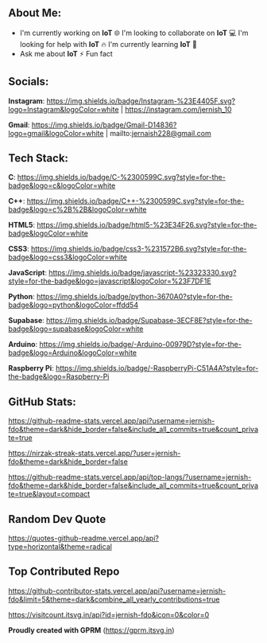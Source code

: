 ## About Me:
- I'm currently working on **IoT** 🌐 I'm looking to collaborate on **IoT** 💻 I'm looking for help with **IoT** 🔥 I'm currently learning **IoT** 🧠
- Ask me about **IoT** ⚡ Fun fact

## Socials:
**Instagram**: https://img.shields.io/badge/Instagram-%23E4405F.svg?logo=Instagram&logoColor=white | https://instagram.com/jernish_10

**Gmail**: https://img.shields.io/badge/Gmail-D14836?logo=gmail&logoColor=white | mailto:jernaish228@gmail.com

## Tech Stack:
**C**: https://img.shields.io/badge/C-%2300599C.svg?style=for-the-badge&logo=c&logoColor=white

**C++**: https://img.shields.io/badge/C++-%2300599C.svg?style=for-the-badge&logo=c%2B%2B&logoColor=white

**HTML5**: https://img.shields.io/badge/html5-%23E34F26.svg?style=for-the-badge&logoColor=white

**CSS3**: https://img.shields.io/badge/css3-%231572B6.svg?style=for-the-badge&logo=css3&logoColor=white

**JavaScript**: https://img.shields.io/badge/javascript-%23323330.svg?style=for-the-badge&logo=javascript&logoColor=%23F7DF1E

**Python**: https://img.shields.io/badge/python-3670A0?style=for-the-badge&logo=python&logoColor=ffdd54

**Supabase**: https://img.shields.io/badge/Supabase-3ECF8E?style=for-the-badge&logo=supabase&logoColor=white

**Arduino**: https://img.shields.io/badge/-Arduino-00979D?style=for-the-badge&logo=Arduino&logoColor=white

**Raspberry Pi**: https://img.shields.io/badge/-RaspberryPi-C51A4A?style=for-the-badge&logo=Raspberry-Pi

## GitHub Stats:
https://github-readme-stats.vercel.app/api?username=jernish-fdo&theme=dark&hide_border=false&include_all_commits=true&count_private=true

https://nirzak-streak-stats.vercel.app/?user=jernish-fdo&theme=dark&hide_border=false

https://github-readme-stats.vercel.app/api/top-langs/?username=jernish-fdo&theme=dark&hide_border=false&include_all_commits=true&count_private=true&layout=compact

## Random Dev Quote
https://quotes-github-readme.vercel.app/api?type=horizontal&theme=radical

## Top Contributed Repo
https://github-contributor-stats.vercel.app/api?username=jernish-fdo&limit=5&theme=dark&combine_all_yearly_contributions=true

https://visitcount.itsvg.in/api?id=jernish-fdo&icon=0&color=0

**Proudly created with GPRM** (https://gprm.itsvg.in)


